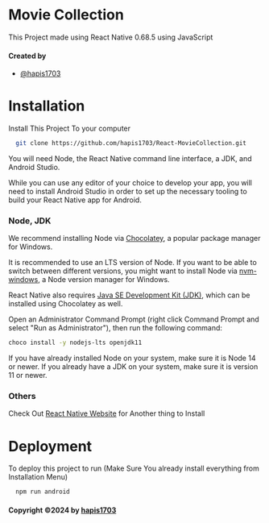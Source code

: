 # Movie Collection

This Project made using React Native 0.68.5 using JavaScript

#### Created by

- [@hapis1703](https://github.com/hapis1703)

# Installation

Install This Project To your computer

```bash
  git clone https://github.com/hapis1703/React-MovieCollection.git
```

You will need Node, the React Native command line interface, a JDK, and Android Studio.

While you can use any editor of your choice to develop your app, you will need to install Android Studio in order to set up the necessary tooling to build your React Native app for Android.

### Node, JDK

We recommend installing Node via [Chocolatey](https://chocolatey.org/), a popular package manager for Windows.

It is recommended to use an LTS version of Node. If you want to be able to switch between different versions, you might want to install Node via [nvm-windows](https://github.com/coreybutler/nvm-windows), a Node version manager for Windows.

React Native also requires [Java SE Development Kit (JDK)](https://openjdk.java.net/projects/jdk/11/), which can be installed using Chocolatey as well.

Open an Administrator Command Prompt (right click Command Prompt and select "Run as Administrator"), then run the following command:

```bash
choco install -y nodejs-lts openjdk11
```

If you have already installed Node on your system, make sure it is Node 14 or newer. If you already have a JDK on your system, make sure it is version 11 or newer.

### Others

Check Out [React Native Website](https://reactnative-archive-august-2023.netlify.app/docs/0.68/environment-setup) for Another thing to Install

# Deployment

To deploy this project to run (Make Sure You already install everything from Installation Menu)

```bash
  npm run android
```

#### Copyright &copy;2024 by [hapis1703](https://github.com/hapis1703)
